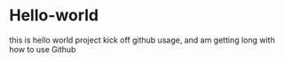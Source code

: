 # Hello-world
this is hello world project kick off github usage, and am getting long with how to use Github
